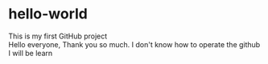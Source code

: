 # hello-world
This is my first GitHub project  
Hello everyone, Thank you so much. I don't know how to operate the github 
I will be learn
